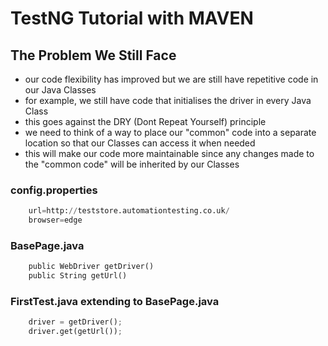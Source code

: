 # TestNG Tutorial with MAVEN

## The Problem We Still Face

- our code flexibility has improved but we are still have repetitive code in our Java Classes
- for example, we still have code that initialises the driver in every Java Class
- this goes against the DRY (Dont Repeat Yourself) principle
- we need to think of a way to place our "common" code into a separate location so that our Classes can access it when needed
- this will make our code more maintainable since any changes made to the "common code" will be inherited by our Classes

### config.properties
``` python
	url=http://teststore.automationtesting.co.uk/
	browser=edge
```
### BasePage.java
``` python
	public WebDriver getDriver()
	public String getUrl()
```

### FirstTest.java extending to BasePage.java
``` python
	driver = getDriver();
	driver.get(getUrl());
```
